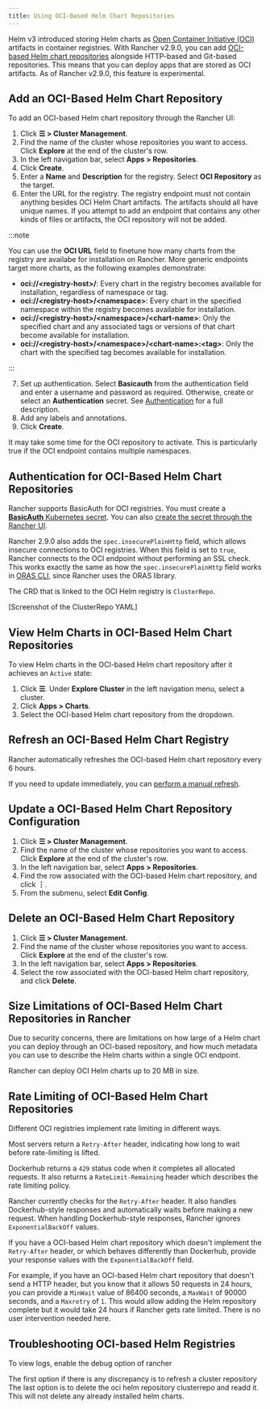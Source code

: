 ```yaml
---
title: Using OCI-Based Helm Chart Repositories
---
```


<head>
  <link rel="canonical" href="https://ranchermanager.docs.rancher.com/how-to-guides/new-user-guides/helm-charts-in-rancher/oci-registries"/>
</head>

Helm v3 introduced storing Helm charts as [Open Container Initiative (OCI)](https://opencontainers.org/about/overview/) artifacts in container registries. With Rancher v2.9.0, you can add [OCI-based Helm chart repositories](https://helm.sh/docs/topics/registries/) alongside HTTP-based and Git-based repositories. This means that you can deploy apps that are stored as OCI artifacts. As of Rancher v2.9.0, this feature is experimental.

## Add an OCI-Based Helm Chart Repository

To add an OCI-based Helm chart repository through the Rancher UI:

1. Click **☰ > Cluster Management**.
2. Find the name of the cluster whose repositories you want to access. Click **Explore** at the end of the cluster's row.
3. In the left navigation bar, select **Apps > Repositories**.
4. Click **Create**.
5. Enter a **Name** and **Description** for the registry. Select **OCI Repository** as the target.
6. Enter the URL for the registry. The registry endpoint must not contain anything besides OCI Helm Chart artifacts. The artifacts should all have unique names. If you attempt to add an endpoint that contains any other kinds of files or artifacts, the OCI repository will not be added. 
  
  :::note
  
  You can use the **OCI URL** field to finetune how many charts from the registry are availabe for installation on Rancher. More generic endpoints target more charts, as the following examples demonstrate:

  - **oci://\<registry-host\>/**: Every chart in the registry becomes available for installation, regardless of namespace or tag.
  - **oci://\<registry-host\>/\<namespace\>**: Every chart in the specified namespace within the registry becomes available for installation.
  - **oci://\<registry-host\>/\<namespace\>/\<chart-name\>**: Only the specified chart and any associated tags or versions of that chart become available for installation.
  - **oci://\<registry-host\>/\<namespace\>/\<chart-name\>:\<tag\>**: Only the chart with the specified tag becomes available for installation.
  
  :::

7. Set up authentication. Select **Basicauth** from the authentication field and enter a username and password as required. Otherwise, create or select an **Authentication** secret. See [Authentication](#authentication-for-oci-based-helm-chart-repositories) for a full description. 
8. Add any labels and annotations.
9. Click **Create**.

It may take some time for the OCI repository to activate. This is particularly true if the OCI endpoint contains multiple namespaces. 

## Authentication for OCI-Based Helm Chart Repositories

Rancher supports BasicAuth for OCI registries. You must create a [**BasicAuth** Kubernetes secret](https://kubernetes.io/docs/concepts/configuration/secret/#basic-authentication-secret). You can also [create the secret through the Rancher UI](../kubernetes-resources-setup/secrets.md). 

Rancher 2.9.0 also adds the `spec.insecurePlainHttp` field, which allows insecure connections to OCI registries. When this field is set to `true`, Rancher connects to the OCI endpoint without performing an SSL check. This works exactly the same as how the `spec.insecurePlainHttp` field works in [ORAS CLI](https://oras.land/docs/commands/use_oras_cli), since Rancher uses the ORAS library.

The CRD that is linked to the OCI Helm registry is `ClusterRepo`.

[Screenshot of the ClusterRepo YAML]<!-- Engineers - Can we get this screenshot? Thank you! -->

## View Helm Charts in OCI-Based Helm Chart Repositories

To view Helm charts in the OCI-based Helm chart repository after it achieves an `Active` state:

1. Click **☰**. Under **Explore Cluster** in the left navigation menu, select a cluster.
1. Click **Apps > Charts**.
1. Select the OCI-based Helm chart repository from the dropdown.

## Refresh an OCI-Based Helm Chart Registry

Rancher automatically refreshes the OCI-based Helm chart repository every 6 hours. 

If you need to update immediately, you can [perform a manual refresh](../helm-charts-in-rancher/helm-charts-in-rancher.md#refresh-chart-repositories).

## Update a OCI-Based Helm Chart Repository Configuration

1. Click **☰ > Cluster Management**.
1. Find the name of the cluster whose repositories you want to access. Click **Explore** at the end of the cluster's row.
1. In the left navigation bar, select **Apps > Repositories**.
1. Find the row associated with the OCI-based Helm chart repository, and click **⋮**.
1. From the submenu, select **Edit Config**.

## Delete an OCI-Based Helm Chart Repository

1. Click **☰ > Cluster Management**.
1. Find the name of the cluster whose repositories you want to access. Click **Explore** at the end of the cluster's row.
1. In the left navigation bar, select **Apps > Repositories**.
1. Select the row associated with the OCI-based Helm chart repository, and click **Delete**.

## Size Limitations of OCI-Based Helm Chart Repositories in Rancher

Due to security concerns, there are limitations on how large of a Helm chart you can deploy through an OCI-based repository, and how much metadata you can use to describe the Helm charts within a single OCI endpoint.

Rancher can deploy OCI Helm charts up to 20 MB in size.

## Rate Limiting of OCI-Based Helm Chart Repositories

Different OCI registries implement rate limiting in different ways. 

Most servers return a `Retry-After` header, indicating how long to wait before rate-limiting is lifted. 

Dockerhub returns a `429` status code when it completes all allocated requests. It also returns a `RateLimit-Remaining` header which describes the rate limiting policy. 

Rancher currently checks for the `Retry-After` header. It also handles Dockerhub-style responses and automatically waits before making a new request. When handling Dockerhub-style responses, Rancher ignores `ExponentialBackOff` values. 

If you have a OCI-based Helm chart repository which doesn't implement the `Retry-After` header, or which behaves differently than Dockerhub, provide your response values with the `ExponentialBackOff` field. 

For example, if you have an OCI-based Helm chart repository that doesn't send a HTTP header, but you know that it allows 50 requests in 24 hours, you can provide a `MinWait` value of 86400 seconds, a `MaxWait` of 90000 seconds, and a `Maxretry` of `1`. <!-- I'm not sure what these two sentences from the draft mean? --> This would allow adding the Helm repository complete but it would take 24 hours if Rancher gets rate limited. There is no user intervention needed here.<!-- end -->

## Troubleshooting OCI-based Helm Registries <!-- Unedited draft -->

To view logs, enable the debug option of rancher 

The first option if there is any discrepancy is to refresh a cluster repository 
The last option is to delete the oci helm repository clusterrepo and readd it. This will not delete any already installed helm charts.

